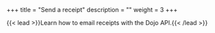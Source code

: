 +++
title = "Send a receipt"
description = ""
weight = 3
+++

{{< lead >}}Learn how to email receipts with the Dojo API.{{< /lead >}}
